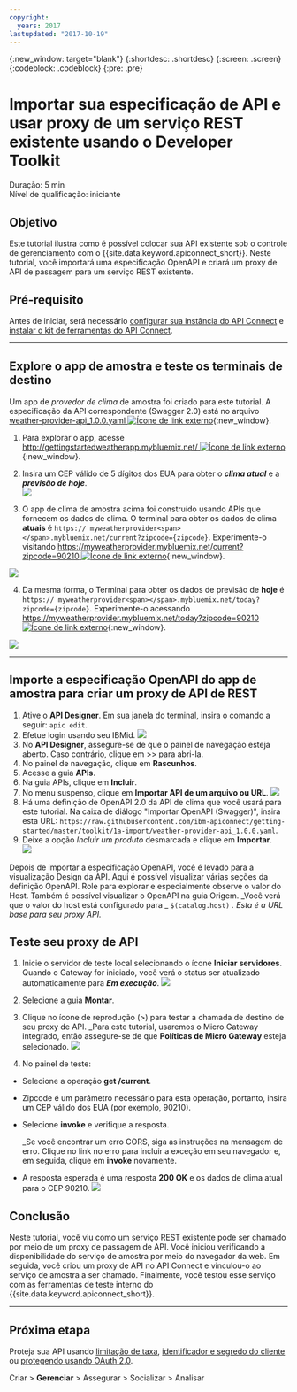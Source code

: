 ```yaml
---
copyright:
  years: 2017
lastupdated: "2017-10-19"
---
```


{:new_window: target="blank"}
{:shortdesc: .shortdesc}
{:screen: .screen}
{:codeblock: .codeblock}
{:pre: .pre}

# Importar sua especificação de API e usar proxy de um serviço REST existente usando o Developer Toolkit
Duração: 5 min  
Nível de qualificação: iniciante  


## Objetivo
Este tutorial ilustra como é possível colocar sua API existente sob o controle de gerenciamento com o {{site.data.keyword.apiconnect_short}}. Neste tutorial, você importará uma especificação OpenAPI e criará um proxy de API de passagem para um serviço REST existente.

## Pré-requisito
Antes de iniciar, será necessário [configurar sua instância do API Connect](tut_prereq_set_up_apic_instance.html) e [instalar o kit de ferramentas do API Connect](tut_prereq_install_toolkit.html).

---


## Explore o app de amostra e teste os terminais de destino

Um app de _provedor de clima_ de amostra foi criado para este tutorial. A especificação da API correspondente (Swagger 2.0) está no arquivo [weather-provider-api_1.0.0.yaml ![Ícone de link externo](../../../icons/launch-glyph.svg "Ícone de link externo")](https://raw.githubusercontent.com/ibm-apiconnect/getting-started/master/toolkit/1a-import/weather-provider-api_1.0.0.yaml){:new_window}.

1. Para explorar o app, acesse [http://gettingstartedweatherapp.mybluemix.net/ ![Ícone de link externo](../../../icons/launch-glyph.svg "Ícone de link externo")](http://gettingstartedweatherapp.mybluemix.net/){:new_window}.  
2. Insira um CEP válido de 5 dígitos dos EUA para obter o _**clima atual**_ e a _**previsão de hoje**_.  
![](images/explore-weatherapp-1.png)

3. O app de clima de amostra acima foi construído usando APIs que fornecem os dados de clima. O terminal para obter os dados de clima **atuais** é `https:// myweatherprovider<span></span>.mybluemix.net/current?zipcode={zipcode}`. Experimente-o visitando [https://myweatherprovider.mybluemix.net/current?zipcode=90210 ![Ícone de link externo](../../../icons/launch-glyph.svg "Ícone de link externo")](https://myweatherprovider.mybluemix.net/current?zipcode=90210){:new_window}.  

  ![](images/explore-weatherapp-2.png)

4. Da mesma forma, o Terminal para obter os dados de previsão de **hoje** é `https:// myweatherprovider<span></span>.mybluemix.net/today?zipcode={zipcode}`. Experimente-o acessando [https://myweatherprovider.mybluemix.net/today?zipcode=90210 ![Ícone de link externo](../../../icons/launch-glyph.svg "Ícone de link externo")](https://myweatherprovider.mybluemix.net/today?zipcode=90210){:new_window}.  

  ![](images/explore-weatherapp-3.png)



---

## Importe a especificação OpenAPI do app de amostra para criar um proxy de API de REST
1. Ative o **API Designer**. Em sua janela do terminal, insira o comando a seguir: `apic edit`.
2. Efetue login usando seu IBMid. ![](images/screenshot_apic-edit_login.png)
3. No **API Designer**, assegure-se de que o painel de navegação esteja aberto. Caso contrário, clique em >> para abri-la.
4. No painel de navegação, clique em **Rascunhos**.
5. Acesse a guia **APIs**.
6. Na guia APIs, clique em **Incluir**.
7. No menu suspenso, clique em **Importar API de um arquivo ou URL**.
![](images/toolkit-import-1.png)
8. Há uma definição de OpenAPI 2.0 da API de clima que você usará para este tutorial. Na caixa de diálogo "Importar OpenAPI (Swagger)", insira esta URL:
`https://raw.githubusercontent.com/ibm-apiconnect/getting-started/master/toolkit/1a-import/weather-provider-api_1.0.0.yaml`.
9. Deixe a opção _Incluir um produto_ desmarcada e clique em **Importar**.  
    ![](images/screenshot_import-url.png)  

Depois de importar a especificação OpenAPI, você é levado para a visualização Design da API. Aqui é possível visualizar várias seções da definição OpenAPI. Role para explorar e especialmente observe o valor do Host. Também é possível visualizar o OpenAPI na guia Origem.
_Você verá que o valor do host está configurado para _ `$(catalog.host)` _. Esta é a URL base para seu proxy API._
 


## Teste seu proxy de API

1. Inicie o servidor de teste local selecionando o ícone **Iniciar servidores**. Quando o Gateway for iniciado, você verá o status ser atualizado automaticamente para _**Em execução**_.
    ![](images/screenshot_start-server-1.png)

2. Selecione a guia **Montar**.

3. Clique no ícone de reprodução (>) para testar a chamada de destino de seu proxy de API.
   _Para este tutorial, usaremos o Micro Gateway integrado, então assegure-se de que **Políticas de Micro Gateway** esteja selecionado.
![](images/screenshot_test-0.png)

4. No painel de teste:
  - Selecione a operação **get /current**.  
  - Zipcode é um parâmetro necessário para esta operação, portanto, insira um CEP válido dos EUA (por exemplo, 90210).  
  - Selecione **invoke** e verifique a resposta.

    _Se você encontrar um erro CORS, siga as instruções na mensagem de erro. Clique no link no erro para incluir a exceção em seu navegador e, em seguida, clique em **invoke** novamente.
  
  - A resposta esperada é uma resposta **200 OK** e os dados de clima atual para o CEP 90210.
![](images/screenshot_test-1.png)    


## Conclusão

Neste tutorial, você viu como um serviço REST existente pode ser chamado por meio de um proxy de passagem de API. Você iniciou verificando a disponibilidade do serviço de amostra por meio do navegador da web. Em seguida, você criou um proxy de API no API Connect e vinculou-o ao serviço de amostra a ser chamado. Finalmente, você testou esse serviço com as ferramentas de teste interno do {{site.data.keyword.apiconnect_short}}.

---

## Próxima etapa

Proteja sua API usando [limitação de taxa](tut_rate_limit.html), [identificador e segredo do cliente](tut_secure_landing.html) ou [protegendo usando OAuth 2.0](tut_secure_oauth_2.html).

Criar > **Gerenciar** > Assegurar > Socializar > Analisar
